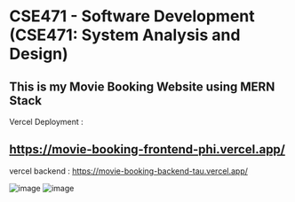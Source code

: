 # CSE471 - Software Development (CSE471: System Analysis and Design)

## This is my Movie Booking Website using MERN Stack

Vercel Deployment :
## https://movie-booking-frontend-phi.vercel.app/

vercel backend :
https://movie-booking-backend-tau.vercel.app/

![image](https://github.com/user-attachments/assets/b63d4adc-a3ef-4759-9570-abbb5171b9e1)
![image](https://github.com/user-attachments/assets/686d3e7c-0c68-444d-846c-efb159f6c75a)



